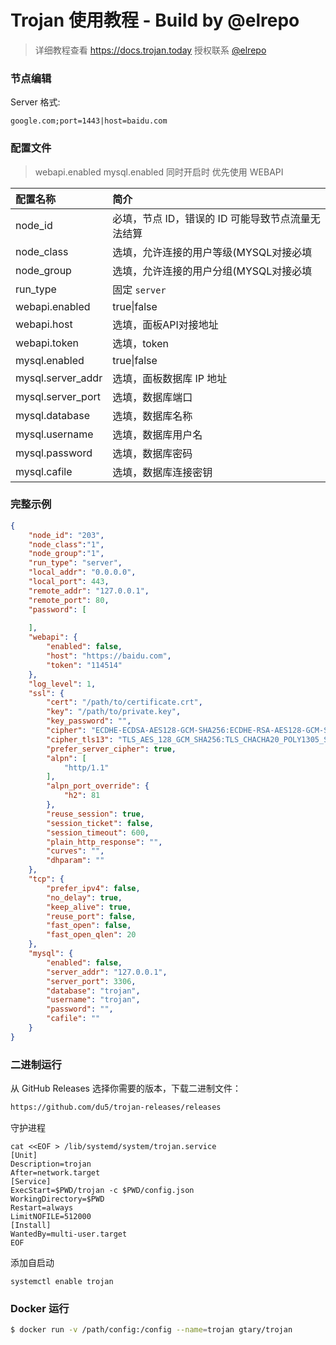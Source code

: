 # Trojan 使用教程 - Build by @elrepo

> 详细教程查看 https://docs.trojan.today
授权联系 [@elrepo](https://t.me/elrepo)

### 节点编辑

Server 格式: 
```
google.com;port=1443|host=baidu.com
```

### 配置文件

> webapi.enabled mysql.enabled 同时开启时 优先使用 WEBAPI

| 配置名称 | 简介 |
| :--- | :--- |
| node\_id | 必填，节点 ID，错误的 ID 可能导致节点流量无法结算 |
| node\_class | 选填，允许连接的用户等级\(MYSQL对接必填 |
| node\_group | 选填，允许连接的用户分组\(MYSQL对接必填 |
| run\_type | 固定 `server` |
| webapi.enabled | true\|false |
| webapi.host | 选填，面板API对接地址 |
| webapi.token | 选填，token |
| mysql.enabled | true\|false |
| mysql.server\_addr | 选填，面板数据库 IP 地址 |
| mysql.server\_port | 选填，数据库端口 |
| mysql.database | 选填，数据库名称 |
| mysql.username | 选填，数据库用户名 |
| mysql.password | 选填，数据库密码 |
| mysql.cafile | 选填，数据库连接密钥 |

### 完整示例

```json
{
    "node_id": "203",
    "node_class":"1",
    "node_group":"1",
    "run_type": "server",
    "local_addr": "0.0.0.0",
    "local_port": 443,
    "remote_addr": "127.0.0.1",
    "remote_port": 80,
    "password": [
        
    ],
    "webapi": {
        "enabled": false,
        "host": "https://baidu.com",
        "token": "114514"
    },
    "log_level": 1,
    "ssl": {
        "cert": "/path/to/certificate.crt",
        "key": "/path/to/private.key",
        "key_password": "",
        "cipher": "ECDHE-ECDSA-AES128-GCM-SHA256:ECDHE-RSA-AES128-GCM-SHA256:ECDHE-ECDSA-AES256-GCM-SHA384:ECDHE-RSA-AES256-GCM-SHA384:ECDHE-ECDSA-CHACHA20-POLY1305:ECDHE-RSA-CHACHA20-POLY1305:DHE-RSA-AES128-GCM-SHA256:DHE-RSA-AES256-GCM-SHA384",
        "cipher_tls13": "TLS_AES_128_GCM_SHA256:TLS_CHACHA20_POLY1305_SHA256:TLS_AES_256_GCM_SHA384",
        "prefer_server_cipher": true,
        "alpn": [
            "http/1.1"
        ],
        "alpn_port_override": {
            "h2": 81
        },
        "reuse_session": true,
        "session_ticket": false,
        "session_timeout": 600,
        "plain_http_response": "",
        "curves": "",
        "dhparam": ""
    },
    "tcp": {
        "prefer_ipv4": false,
        "no_delay": true,
        "keep_alive": true,
        "reuse_port": false,
        "fast_open": false,
        "fast_open_qlen": 20
    },
    "mysql": {
        "enabled": false,
        "server_addr": "127.0.0.1",
        "server_port": 3306,
        "database": "trojan",
        "username": "trojan",
        "password": "",
        "cafile": ""
    }
}
```
### 二进制运行

从 GitHub Releases 选择你需要的版本，下载二进制文件：
```bash 
https://github.com/du5/trojan-releases/releases
```


守护进程

```text
cat <<EOF > /lib/systemd/system/trojan.service
[Unit]
Description=trojan
After=network.target
[Service]
ExecStart=$PWD/trojan -c $PWD/config.json
WorkingDirectory=$PWD
Restart=always
LimitNOFILE=512000
[Install]
WantedBy=multi-user.target
EOF
```

添加自启动

```text
systemctl enable trojan
```

### Docker 运行 

```bash
$ docker run -v /path/config:/config --name=trojan gtary/trojan
```
